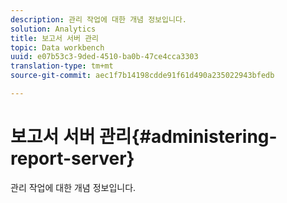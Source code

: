 ```yaml
---
description: 관리 작업에 대한 개념 정보입니다.
solution: Analytics
title: 보고서 서버 관리
topic: Data workbench
uuid: e07b53c3-9ded-4510-ba0b-47ce4cca3303
translation-type: tm+mt
source-git-commit: aec1f7b14198cdde91f61d490a235022943bfedb

---
```



# 보고서 서버 관리{#administering-report-server}

관리 작업에 대한 개념 정보입니다.

